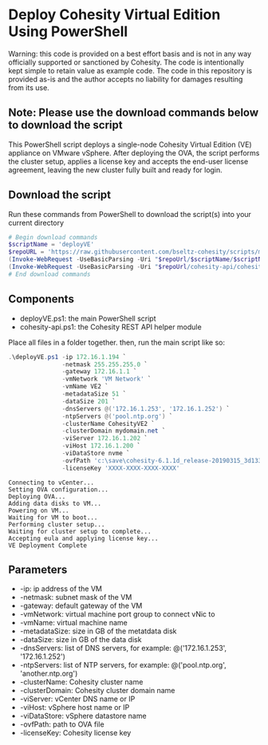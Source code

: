 # Deploy Cohesity Virtual Edition Using PowerShell

Warning: this code is provided on a best effort basis and is not in any way officially supported or sanctioned by Cohesity. The code is intentionally kept simple to retain value as example code. The code in this repository is provided as-is and the author accepts no liability for damages resulting from its use.

## Note: Please use the download commands below to download the script

This PowerShell script deploys a single-node Cohesity Virtual Edition (VE) appliance on VMware vSphere. After deploying the OVA, the script performs the cluster setup, applies a license key and accepts the end-user license agreement, leaving the new cluster fully built and ready for login.

## Download the script

Run these commands from PowerShell to download the script(s) into your current directory

```powershell
# Begin download commands
$scriptName = 'deployVE'
$repoURL = 'https://raw.githubusercontent.com/bseltz-cohesity/scripts/master/powershell'
(Invoke-WebRequest -UseBasicParsing -Uri "$repoUrl/$scriptName/$scriptName.ps1").content | Out-File "$scriptName.ps1"; (Get-Content "$scriptName.ps1") | Set-Content "$scriptName.ps1"
(Invoke-WebRequest -UseBasicParsing -Uri "$repoUrl/cohesity-api/cohesity-api.ps1").content | Out-File cohesity-api.ps1; (Get-Content cohesity-api.ps1) | Set-Content cohesity-api.ps1
# End download commands
```

## Components

* deployVE.ps1: the main PowerShell script
* cohesity-api.ps1: the Cohesity REST API helper module

Place all files in a folder together. then, run the main script like so:

```powershell
.\deployVE.ps1 -ip 172.16.1.194 `
               -netmask 255.255.255.0 `
               -gateway 172.16.1.1 `
               -vmNetwork 'VM Network' `
               -vmName VE2 `
               -metadataSize 51 `
               -dataSize 201 `
               -dnsServers @('172.16.1.253', '172.16.1.252') `
               -ntpServers @('pool.ntp.org') `
               -clusterName CohesityVE2 `
               -clusterDomain mydomain.net `
               -viServer 172.16.1.202 `
               -viHost 172.16.1.200 `
               -viDataStore nvme `
               -ovfPath 'c:\save\cohesity-6.1.1d_release-20190315_3d1332e6.ova' `
               -licenseKey 'XXXX-XXXX-XXXX-XXXX'
```

```text
Connecting to vCenter...
Setting OVA configuration...
Deploying OVA...
Adding data disks to VM...
Powering on VM...
Waiting for VM to boot...
Performing cluster setup...
Waiting for cluster setup to complete...
Accepting eula and applying license key...
VE Deployment Complete
```

## Parameters

* -ip: ip address of the VM
* -netmask: subnet mask of the VM
* -gateway: default gateway of the VM
* -vmNetwork: virtual machine port group to connect vNic to
* -vmName: virtual machine name
* -metadataSize: size in GB of the metatdata disk
* -dataSize: size in GB of the data disk
* -dnsServers: list of DNS servers, for example: @('172.16.1.253', '172.16.1.252')
* -ntpServers: list of NTP servers, for example: @('pool.ntp.org', 'another.ntp.org')
* -clusterName: Cohesity cluster name
* -clusterDomain: Cohesity cluster domain name
* -viServer: vCenter DNS name or IP
* -viHost: vSphere host name or IP
* -viDataStore: vSphere datastore name
* -ovfPath: path to OVA file
* -licenseKey: Cohesity license key

